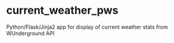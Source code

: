# current_weather_pws
Python/Flask/Jinja2 app for display of current weather stats from WUnderground API
